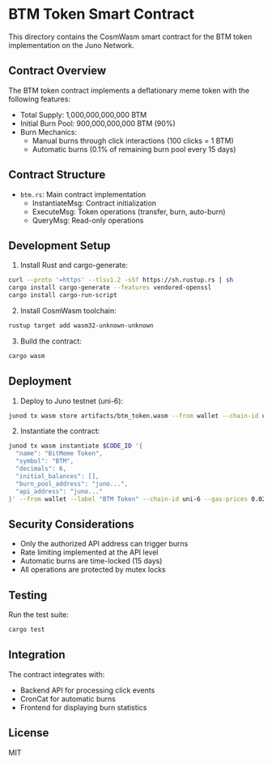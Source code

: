 # BTM Token Smart Contract

This directory contains the CosmWasm smart contract for the BTM token implementation on the Juno Network.

## Contract Overview

The BTM token contract implements a deflationary meme token with the following features:

- Total Supply: 1,000,000,000,000 BTM
- Initial Burn Pool: 900,000,000,000 BTM (90%)
- Burn Mechanics:
  - Manual burns through click interactions (100 clicks = 1 BTM)
  - Automatic burns (0.1% of remaining burn pool every 15 days)

## Contract Structure

- `btm.rs`: Main contract implementation
  - InstantiateMsg: Contract initialization
  - ExecuteMsg: Token operations (transfer, burn, auto-burn)
  - QueryMsg: Read-only operations

## Development Setup

1. Install Rust and cargo-generate:
```bash
curl --proto '=https' --tlsv1.2 -sSf https://sh.rustup.rs | sh
cargo install cargo-generate --features vendored-openssl
cargo install cargo-run-script
```

2. Install CosmWasm toolchain:
```bash
rustup target add wasm32-unknown-unknown
```

3. Build the contract:
```bash
cargo wasm
```

## Deployment

1. Deploy to Juno testnet (uni-6):
```bash
junod tx wasm store artifacts/btm_token.wasm --from wallet --chain-id uni-6 --gas-prices 0.025ujunox --gas auto --gas-adjustment 1.3 -y
```

2. Instantiate the contract:
```bash
junod tx wasm instantiate $CODE_ID '{
  "name": "BitMeme Token",
  "symbol": "BTM",
  "decimals": 6,
  "initial_balances": [],
  "burn_pool_address": "juno...",
  "api_address": "juno..."
}' --from wallet --label "BTM Token" --chain-id uni-6 --gas-prices 0.025ujunox --gas auto --gas-adjustment 1.3 -y
```

## Security Considerations

- Only the authorized API address can trigger burns
- Rate limiting implemented at the API level
- Automatic burns are time-locked (15 days)
- All operations are protected by mutex locks

## Testing

Run the test suite:
```bash
cargo test
```

## Integration

The contract integrates with:
- Backend API for processing click events
- CronCat for automatic burns
- Frontend for displaying burn statistics

## License

MIT